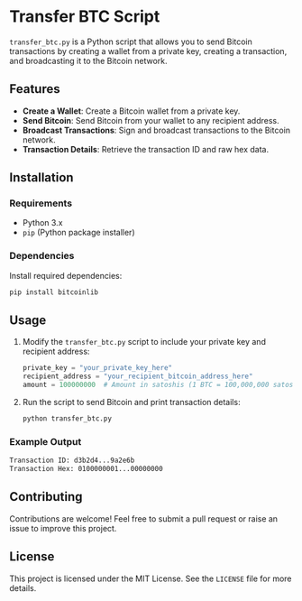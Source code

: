 # Transfer BTC Script

`transfer_btc.py` is a Python script that allows you to send Bitcoin transactions by creating a wallet from a private key, creating a transaction, and broadcasting it to the Bitcoin network.

## Features
- **Create a Wallet**: Create a Bitcoin wallet from a private key.
- **Send Bitcoin**: Send Bitcoin from your wallet to any recipient address.
- **Broadcast Transactions**: Sign and broadcast transactions to the Bitcoin network.
- **Transaction Details**: Retrieve the transaction ID and raw hex data.

## Installation

### Requirements
- Python 3.x
- `pip` (Python package installer)

### Dependencies
Install required dependencies:
```bash
pip install bitcoinlib
```

## Usage

1. Modify the `transfer_btc.py` script to include your private key and recipient address:
   ```python
   private_key = "your_private_key_here"
   recipient_address = "your_recipient_bitcoin_address_here"
   amount = 100000000  # Amount in satoshis (1 BTC = 100,000,000 satoshis)
   ```

2. Run the script to send Bitcoin and print transaction details:
   ```bash
   python transfer_btc.py
   ```

### Example Output

```bash
Transaction ID: d3b2d4...9a2e6b
Transaction Hex: 0100000001...00000000
```

## Contributing

Contributions are welcome! Feel free to submit a pull request or raise an issue to improve this project.

## License

This project is licensed under the MIT License. See the `LICENSE` file for more details.
